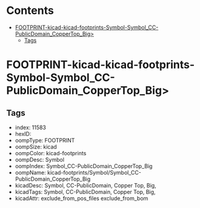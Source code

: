 



Contents
========

* [FOOTPRINT-kicad-kicad-footprints-Symbol-Symbol_CC-PublicDomain_CopperTop_Big>](#footprint-kicad-kicad-footprints-symbol-symbol_cc-publicdomain_coppertop_big)
	* [Tags](#tags)

# FOOTPRINT-kicad-kicad-footprints-Symbol-Symbol_CC-PublicDomain_CopperTop_Big>

## Tags

- index: 11583
- hexID: 
- oompType: FOOTPRINT
- oompSize: kicad
- oompColor: kicad-footprints
- oompDesc: Symbol
- oompIndex: Symbol_CC-PublicDomain_CopperTop_Big
- oompName: kicad-footprints/Symbol/Symbol_CC-PublicDomain_CopperTop_Big
- kicadDesc: Symbol, CC-PublicDomain, Copper Top, Big,
- kicadTags: Symbol, CC-PublicDomain, Copper Top, Big,
- kicadAttr: exclude_from_pos_files exclude_from_bom
